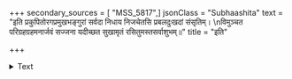 +++
secondary_sources = [ "MSS_5817",]
jsonClass = "Subhaashita"
text = "इति प्रकुपितोरगप्रमुखभङ्गुरां सर्वदा निधाय निजचेतसि प्रबलदुःखदां संसृतिम्।  \nविमुञ्चत परिग्रहग्रहमनार्जवं सज्जना यदीच्छत सुखामृतं रसितुमस्तसर्वाशुभम्॥"
title = "इति"

+++

<details><summary>Text</summary>

इति प्रकुपितोरगप्रमुखभङ्गुरां सर्वदा निधाय निजचेतसि प्रबलदुःखदां संसृतिम्।  
विमुञ्चत परिग्रहग्रहमनार्जवं सज्जना यदीच्छत सुखामृतं रसितुमस्तसर्वाशुभम्॥
</details>
